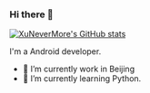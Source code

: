 ### Hi there 👋

[![XuNeverMore's GitHub stats](https://github-readme-stats.vercel.app/api?username=XuNeverMore)](https://github.com/anuraghazra/github-readme-stats)

I'm a Android developer.

- 🔭 I’m currently work in Beijing
- 🌱 I’m currently learning Python.


